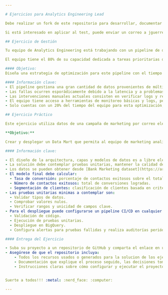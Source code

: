 ```yaml
---

# Ejercicios para Analytics Engineering Lead

Debe realizar un fork de este repositorio para desarrollar, documentar y entregar su trabajo.

Si está interesado en aplicar al test, puede enviar un correo a jguerrero@deacero.com.

## Ejercicio de Gestión

Tu equipo de Analytics Engineering está trabajando con un pipeline de datos clave para la organización que alimenta informes diarios utilizados por varias áreas de negocio. Sin embargo, el pipeline ha comenzado a fallar esporádicamente, provocando retrasos en la entrega de datos críticos. Las interrupciones no son constantes, pero cuando ocurren, generan importantes tiempos de inactividad y requieren intervención manual, lo que afecta la confianza en los datos.

El equipo tiene el 80% de su capacidad dedicada a tareas prioritarias de la unidad de negocio fuera de tu alcance, dejando solo el 20% disponible para abordar la optimización de este pipeline.

#### Objetivo:
Diseña una estrategia de optimización para este pipeline con el tiempo y recursos disponibles. Tu objetivo es reducir la frecuencia de fallos y minimizar el impacto en el tiempo de intervención manual, generando un uso eficiente de los recursos.

#### Información clave:
- El pipeline gestiona una gran cantidad de datos provenientes de múltiples fuentes.
- Las fallas ocurren esporádicamente debido a la latencia y a problemas con la calidad de los datos de algunas fuentes.
- Las intervenciones manuales actuales consisten en verificar logs y reiniciar el proceso cuando los datos fallan en cargarse correctamente.
- El equipo tiene acceso a herramientas de monitoreo básicas y logs, pero no hay automatización en el proceso de detección y resolución de problemas.
- Solo cuentas con un 20% del tiempo del equipo para esta optimización, por lo que debes priorizar las soluciones de mayor impacto.

## Ejercicio Práctico

Este ejercicio utiliza datos de una campaña de marketing por correo electrónico disponibles en el [UCI Machine Learning Repository](https://archive.ics.uci.edu/dataset/222/bank+marketing). Los datos contienen información sobre diversas campañas de marketing directo de una institución bancaria.

**Objetivo:**

Crear y desplegar un Data Mart que permita al equipo de marketing analizar la efectividad de sus campañas, enfocándose en KPIs como la tasa de conversión, el número de contactos exitosos y la segmentación de clientes.

#### Información clave:

- El diseño de la arquitectura, capas y modelos de datos es a libre elección.
- La solución debe contemplar pruebas unitarias, mantener la calidad de los datos y desplegar modelos de datos en BigQuery
- Los datos se pueden obtener desde [Bank Marketing dataset](https://archive.ics.uci.edu/dataset/222/bank+marketing).
- El modelo final debe calcular:
  - Tasa de conversión: porcentaje de contactos exitosos sobre el total de contactos.
  - Número de contactos exitosos: total de conversiones logradas.
  - Segmentación de clientes: clasificación de clientes basada en criterios relevantes como edad, ocupación, etc.
- Las pruebas unitarias minimas a contemplar son:
  - Validar tipos de datos.
  - Comprobar valores nulos.
  - Verificar rangos y unicidad de campos clave.
- Para el despliegue puede configurarse un pipeline CI/CD en cualquier herramienta que considere:
  - Validación de código.
  - Ejecución de pruebas unitarias.
  - Despliegue en BigQuery.
  - Configura alertas para pruebas fallidas y realiza auditorías periódicas de calidad de datos.

#### Entrega del Ejercicio

- Suba su proyecto a un repositorio de GitHub y comparta el enlace en un correo dirigido a jguerrero@deacero.com.
- Asegúrese de que el repositorio incluya:
    - Todos los recursos usados o generados para la solucion de los ejercicios.
    - Documentación que explique el proceso seguido, las decisiones tomadas.
    - Instrucciones claras sobre cómo configurar y ejecutar el proyecto y sus artefactos.


Suerte a todos!!! :metal: :nerd_face: :computer:

---
```

